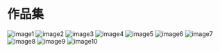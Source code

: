 # 作品集

<img :src="$withBase('./images/IMG_0539.JPG')" alt="image1" />
<img :src="$withBase('./images/IMG_0718.JPG')" alt="image2" />
<img :src="$withBase('./images/IMG_2146.JPG')" alt="image3" />
<img :src="$withBase('./images/IMG_2267.JPG')" alt="image4" />
<img :src="$withBase('./images/IMG_4120.JPG')" alt="image5" />
<img :src="$withBase('./images/IMG_6244.JPG')" alt="image6" />
<img :src="$withBase('./images/IMG_6709.JPG')" alt="image7" />
<img :src="$withBase('./images/IMG_7651.JPG')" alt="image8" />
<img :src="$withBase('./images/IMG_8193.JPG')" alt="image9" />
<img :src="$withBase('./images/IMG_8377.JPG')" alt="image10" />
